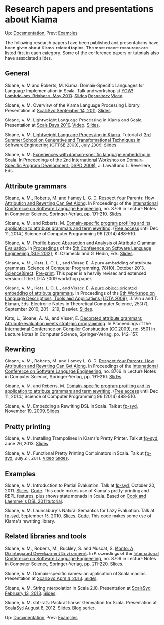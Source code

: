 # Research papers and presentations about Kiama

Up: [Documentation](Documentation.md), Prev: [Examples](Examples.md)

The following research papers have been published and presentations have been given about Kiama-related topics. The most recent resources are listed first in each category. Some of the conference papers or tutorials also have associated slides.

## General

Sloane, A. M and Roberts, M. Kiama: Domain-Specific Languages for Language Implementation in Scala. Talk and workshop at [YOW! LambdaJam, Brisbane, May 2013](http://www.yowconference.com.au/lambdajam/index.html). [Slides](https://speakerdeck.com/inkytonik/kiama-domain-specific-languages-for-language-implementation-in-scala) [Repository](https://bitbucket.org/inkytonik/lambdajam13) [Video](http://www.youtube.com/watch?v=eDlYT3DOM0s).

Sloane, A. M. Overview of the Kiama Language Processing Library. Presentation at [ScalaSyd September 14, 2011](http://www.meetup.com/scalasyd/events/28797911/). [Slides](https://speakerdeck.com/inkytonik/overview-of-the-kiama-language-processing-library).

Sloane, A. M. Lightweight Language Processing in Kiama and Scala.  Presentation at [Scala Days 2010](http://days2010.scala-lang.org/). [Video](http://days2010.scala-lang.org/node/138/145/15-4-E%20-%20Kiama%20-%20Sloane.mp4). [Slides](https://speakerdeck.com/inkytonik/lightweight-language-processing-in-kiama-and-scala).

Sloane, A. M. [Lightweight Language Processing in Kiama](http://link.springer.com/chapter/10.1007/978-3-642-18023-1_12).  Tutorial at [3rd Summer School on Generative and Transformational Techniques in Software Engineering (GTTSE 2009)](http://gttse.wikidot.com/2009), July 2009. [Slides](https://speakerdeck.com/inkytonik/lightweight-language-processing-in-kiama).

Sloane, A. M. [Experiences with domain-specific language embedding in Scala](http://wiki.kiama.googlecode.com/hg/papers/dspd08.pdf). In Proceedings of the [2nd International Workshop on Domain-Speciﬁc Program Development (DSPD 2008)](http://www.labri.fr/perso/reveille/DSPD/2008/), J. Lawall and L. Reveillere, Eds.

## Attribute grammars

Sloane, A. M., Roberts, M. and Hamey L. G. C. [Respect Your Parents: How Attribution and Rewriting Can Get Along](http://link.springer.com/chapter/10.1007/978-3-319-11245-9_11). In Proceedings of the [International Conference on Software Language Engineering](http://link.springer.com/book/10.1007/978-3-319-11245-9), no. 8706 in Lecture Notes in Computer Science, Springer-Verlag, pp. 191-210. [Slides](https://speakerdeck.com/inkytonik/respect-your-parents-how-attribution-and-rewriting-can-get-along).

Sloane, A. M. and Roberts, M. [Domain-specific program profiling and its application to attribute grammars and term rewriting](http://www.sciencedirect.com/science/article/pii/S0167642314000628). ([Free access](http://authors.elsevier.com/a/1Pvc-c7X4aqZq) until Dec 11, 2014.) Science of Computer Programming 96 (2014) 488-510.

Sloane, A. M. [Profile-based Abstraction and Analysis of Attribute Grammar Evaluation](http://wiki.kiama.googlecode.com/hg/papers/SLE12.pdf). In [Proceedings](http://link.springer.com/chapter/10.1007%2F978-3-642-36089-3_3#) of the [5th Conference on Software Language Engineering (SLE 2012)](http://planet-sl.org/sle2012), K. Czarnecki and G. Hedin, Eds. [Slides](https://speakerdeck.com/inkytonik/profile-based-abstraction-and-analysis-of-attribute-grammar-evaluation).

Sloane, A. M., Kats, L. C. L., and Visser, E. A pure embedding of attribute grammars. Science of Computer Programming, 78(10), October 2013. [ScienceDirect](http://dx.doi.org/10.1016/j.scico.2011.11.005). [Pre-print](http://wiki.kiama.googlecode.com/hg/papers/SCP11.pdf). This paper is a heavily revised and extended version of the LDTA 2009 workshop paper.

Sloane, A. M., Kats, L. C. L., and Visser, E. [A pure object-oriented embedding of attribute grammars](http://wiki.kiama.googlecode.com/hg/papers/LDTA09.pdf). In Proceedings of the [9th Workshop on Language Descriptions, Tools and Applications (LDTA 2009)](http://ldta.info/), J. Vinju and T. Ekman, Eds. Electronic Notes in Theoretical Computer Science, 253(7), September 2010, 205--219, Elsevier.  [Slides](https://speakerdeck.com/inkytonik/a-pure-object-oriented-embedding-of-attribute-grammars).

Kats, L., Sloane, A. M., and Visser, E. [Decorated attribute grammars: Attribute evaluation meets strategic programming](http://wiki.kiama.googlecode.com/hg/papers/cc09.pdf). In Proceedings of the [International Conference on Compiler Construction (CC 2009)](http://www.springerlink.com/content/nx3513j15450/?p=5e78bd327083477caea2aaf4ffe75954&pi=11), no. 5501 in Lecture Notes in Computer Science, Springer-Verlag, pp. 142–157.

## Rewriting

Sloane, A. M., Roberts, M. and Hamey L. G. C. [Respect Your Parents: How Attribution and Rewriting Can Get Along](http://link.springer.com/chapter/10.1007/978-3-319-11245-9_11). In Proceedings of the [International Conference on Software Language Engineering](http://link.springer.com/book/10.1007/978-3-319-11245-9), no. 8706 in Lecture Notes in Computer Science, Springer-Verlag, pp. 191-210. [Slides](https://speakerdeck.com/inkytonik/respect-your-parents-how-attribution-and-rewriting-can-get-along).

Sloane, A. M. and Roberts, M. [Domain-specific program profiling and its application to attribute grammars and term rewriting](http://www.sciencedirect.com/science/article/pii/S0167642314000628). ([Free access](http://authors.elsevier.com/a/1Pvc-c7X4aqZq) until Dec 11, 2014.) Science of Computer Programming 96 (2014) 488-510.

Sloane, A. M. Embedding a Rewriting DSL in Scala. Talk at [fp-syd](http://groups.google.com/group/fp-syd), November 19, 2009. [Slides](https://speakerdeck.com/inkytonik/embedding-a-rewriting-dsl-in-scala).

## Pretty printing

Sloane, A. M. Installing Trampolines in Kiama's Pretty Printer. Talk at [fp-syd](http://groups.google.com/group/fp-syd), June 26, 2013. [Slides](https://speakerdeck.com/inkytonik/installing-trampolines-in-kiamas-pretty-printer)

Sloane, A. M. Functional Pretty Printing Combinators in Scala. Talk at [fp-syd](http://groups.google.com/group/fp-syd), July 21, 2011. [Video](http://www.youtube.com/watch?v=81_Jh6XnHxc) [Slides](https://speakerdeck.com/inkytonik/functional-pretty-printer-combinators-in-scala).

## Examples

Sloane, A. M. Introduction to Partial Evaluation. Talk at [fp-syd](http://groups.google.com/group/fp-syd), October 20, 2011. [Slides](https://speakerdeck.com/inkytonik/introduction-to-partial-evaluation). [Code](https://bitbucket.org/inkytonik/partialeval). This code makes use of Kiama's pretty-printing and REPL features, plus shows state monads in Scala.  Based on [Cook and Laemmel's DSL 2011 tutorial](http://softlang.uni-koblenz.de/dsl11/).

Sloane, A. M. Launchbury's Natural Semantics for Lazy Evaluation.  Talk at [fp-syd](http://groups.google.com/group/fp-syd), September 16, 2010. [Slides](https://speakerdeck.com/inkytonik/launchburys-natural-semantics-for-lazy-evaluation). [Code](https://bitbucket.org/inkytonik/natural-lazy). This code makes some use of Kiama's rewriting library.

## Related libraries and tools

Sloane, A. M., Roberts, M., Buckley, S. and Muscat, S. [Monto: A Disintegrated Development Environment](http://link.springer.com/chapter/10.1007/978-3-319-11245-9_12). In Proceedings of the [International Conference on Software Language Engineering](http://link.springer.com/book/10.1007/978-3-319-11245-9), no. 8706 in Lecture Notes in Computer Science, Springer-Verlag, pp. 211-220. [Slides](https://speakerdeck.com/inkytonik/monto-a-disintegrated-development-environment).

Sloane, A. M. Domain-specific names: an application of Scala macros. Presentation at [ScalaSyd April 4, 2013](http://www.meetup.com/scalasyd/events/112589712/). [Slides](https://speakerdeck.com/inkytonik/domain-specific-names-an-application-of-scala-macros).

Sloane, A. M. String interpolation in Scala 2.10. Presentation at [ScalaSyd February 13, 2013](http://www.meetup.com/scalasyd/events/100741062/). [Slides](https://speakerdeck.com/inkytonik/string-interpolation-in-scala-2-dot-10).

Sloane, A. M. sbt-rats: Packrat Parser Generation for Scala. Presentation at [ScalaSyd August 8, 2012](http://www.meetup.com/scalasyd/events/75473012/). [Slides](https://speakerdeck.com/inkytonik/sbt-rats-packrat-parser-generation-for-scala). [Blog series](http://hootenannylas.blogspot.com.au/2013/02/string-interpolation-in-scala-210.html).

Up: [Documentation](Documentation.md), Prev: [Examples](Examples.md)
